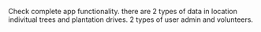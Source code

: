 Check complete app functionality. there are 2 types of data in location indivitual trees and 
  plantation drives. 2 types of user admin and volunteers.